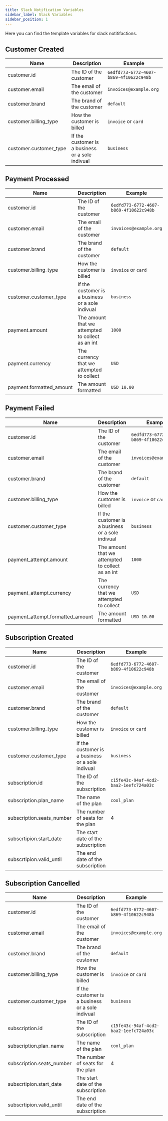 ```yaml
---
title: Slack Notification Variables
sidebar_label: Slack Variables
sidebar_position: 1
---
```

Here you can find the template variables for slack notitifactions.

## Customer Created

| Name | Description | Example |
| --- | --- | --- |   
| customer.id | The ID of the customer | `6edfd773-6772-4607-b869-4f10622c948b` |
| customer.email | The email of the customer | `invoices@example.org` |
| customer.brand | The brand of the customer | `default` |
| customer.billing_type | How the customer is billed | `invoice` or `card` |
| customer.customer_type | If the customer is a business or a sole indivual | `business` |

## Payment Processed

| Name | Description | Example |
| --- | --- | --- |  
| customer.id | The ID of the customer | `6edfd773-6772-4607-b869-4f10622c948b` |
| customer.email | The email of the customer | `invoices@example.org` |
| customer.brand | The brand of the customer | `default` |
| customer.billing_type | How the customer is billed | `invoice` or `card` |
| customer.customer_type | If the customer is a business or a sole indivual | `business` |
| payment.amount | The amount that we attempted to collect as an int | `1000` |
| payment.currency | The currency that we attempted to collect | `USD` |
| payment.formatted_amount | The amount formatted | `USD 10.00` |


## Payment Failed

| Name | Description | Example |
| --- | --- | --- |  
| customer.id | The ID of the customer | `6edfd773-6772-4607-b869-4f10622c948b` |
| customer.email | The email of the customer | `invoices@example.org` |
| customer.brand | The brand of the customer | `default` |
| customer.billing_type | How the customer is billed | `invoice` or `card` |
| customer.customer_type | If the customer is a business or a sole indivual | `business` |
| payment_attempt.amount | The amount that we attempted to collect as an int | `1000` |
| payment_attempt.currency | The currency that we attempted to collect | `USD` |
| payment_attempt.formatted_amount | The amount formatted | `USD 10.00` |


## Subscription Created

| Name | Description | Example |
| --- | --- | --- |  
| customer.id | The ID of the customer | `6edfd773-6772-4607-b869-4f10622c948b` |
| customer.email | The email of the customer | `invoices@example.org` |
| customer.brand | The brand of the customer | `default` |
| customer.billing_type | How the customer is billed | `invoice` or `card` |
| customer.customer_type | If the customer is a business or a sole indivual | `business` |
| subscription.id | The ID of the subscription | `c15fe43c-94af-4cd2-baa2-1eefc724a03c` |
| subscription.plan_name | The name of the plan | `cool_plan` |
| subscription.seats_number | The number of seats for the plan | 4 |
| subscrtipion.start_date | The start date of the subscription |  |
| subscrtipion.valid_until | The end date of the subscription |  |


## Subscription Cancelled

| Name | Description | Example |
| --- | --- | --- |  
| customer.id | The ID of the customer | `6edfd773-6772-4607-b869-4f10622c948b` |
| customer.email | The email of the customer | `invoices@example.org` |
| customer.brand | The brand of the customer | `default` |
| customer.billing_type | How the customer is billed | `invoice` or `card` |
| customer.customer_type | If the customer is a business or a sole indivual | `business` |
| subscription.id | The ID of the subscription | `c15fe43c-94af-4cd2-baa2-1eefc724a03c` |
| subscription.plan_name | The name of the plan | `cool_plan` |
| subscription.seats_number | The number of seats for the plan | 4 |
| subscrtipion.start_date | The start date of the subscription |  |
| subscrtipion.valid_until | The end date of the subscription |  |
